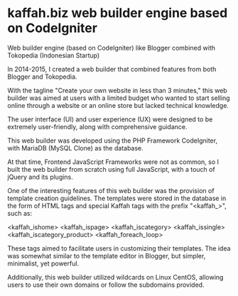 # kaffah.biz web builder engine based on CodeIgniter  
Web builder engine (based on CodeIgniter) like Blogger combined with Tokopedia (Indonesian Startup)

In 2014-2015, I created a web builder that combined features from both Blogger and Tokopedia.

With the tagline "Create your own website in less than 3 minutes," this web builder was aimed at users with a limited budget who wanted to start selling online through a website or an online store but lacked technical knowledge.

The user interface (UI) and user experience (UX) were designed to be extremely user-friendly, along with comprehensive guidance.

This web builder was developed using the PHP Framework CodeIgniter, with MariaDB (MySQL Clone) as the database.

At that time, Frontend JavaScript Frameworks were not as common, so I built the web builder from scratch using full JavaScript, with a touch of jQuery and its plugins.

One of the interesting features of this web builder was the provision of template creation guidelines. The templates were stored in the database in the form of HTML tags and special Kaffah tags with the prefix "<kaffah_>", such as:

<kaffah_ishome>
<kaffah_ispage>
<kaffah_iscategory>
<kaffah_issingle>
<kaffah_iscategory_product>
<kaffah_foreach_loop>

These tags aimed to facilitate users in customizing their templates. The idea was somewhat similar to the template editor in Blogger, but simpler, minimalist, yet powerful.

Additionally, this web builder utilized wildcards on Linux CentOS, allowing users to use their own domains or follow the subdomains provided.

